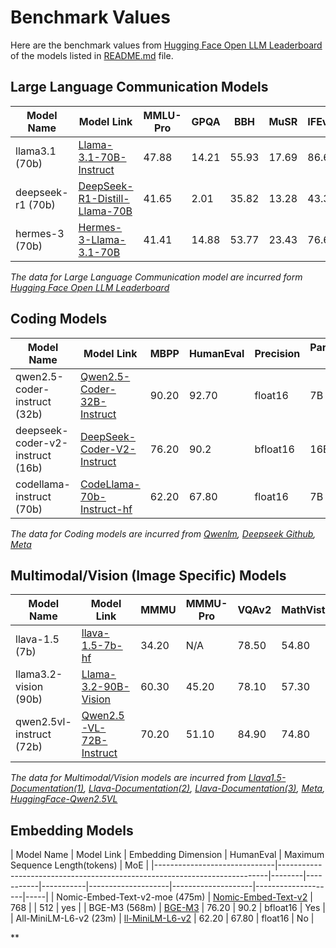 # Benchmark Values
Here are the benchmark values from [Hugging Face Open LLM Leaderboard](https://tinyurl.com/2cumu2v8) of the models listed in [README.md](https://github.com/abhirajadhikary06/AutoRouting-LLM/blob/main/README.md) file.

## Large Language Communication Models
| Model Name   | Model Link                                                               | MMLU-Pro | GPQA  | BBH   | MuSR  | IFEval | Precision | Parameters <br>Low | Parameters <br>Mid | Parameters <br>Max | MoE |
|--------------|-------------------------------------------------------------------------|----------|-------|-------|-------|--------|-----------|--------------------|--------------------|--------------------|-----|
| llama3.1 (70b)    | [Llama-3.1-70B-Instruct](https://huggingface.co/meta-llama/Llama-3.1-70B-Instruct) | 47.88    | 14.21 | 55.93 | 17.69 | 86.69  | bfloat16  | 8B                 | 70B                | 405B               | No  |
| deepseek-r1 (70b) | [DeepSeek-R1-Distill-Llama-70B](https://huggingface.co/deepseek-ai/DeepSeek-R1-Distill-Llama-70B) | 41.65    | 2.01  | 35.82 | 13.28 | 43.36  | bfloat16  | 8B                 | 70B                | 671B               | No  |
| hermes-3 (70b) | [Hermes-3-Llama-3.1-70B](https://huggingface.co/NousResearch/Hermes-3-Llama-3.1-70B) | 41.41    | 14.88  | 53.77 | 23.43 | 76.61  | bfloat16  | 8B                 | 70B                | 405B               | No  |

*The data for Large Language Communication model are incurred form [Hugging Face Open LLM Leaderboard](https://tinyurl.com/2cumu2v8)*

## Coding Models
| Model Name                   | Model Link                                                                 | MBPP   | HumanEval | Precision | Parameters <br>Low | Parameters <br>Mid | Parameters <br>Max | MoE |
|------------------------------|---------------------------------------------------------------------------|--------|-----------|-----------|--------------------|--------------------|--------------------|-----|
| qwen2.5-coder-instruct (32b)          | [Qwen2.5-Coder-32B-Instruct](https://huggingface.co/Qwen/Qwen2.5-Coder-32B-Instruct)        | 90.20  | 92.70     | float16   | 7B                 | 14B                | 32B                | No  |
| deepseek-coder-v2-instruct (16b) | [DeepSeek-Coder-V2-Instruct](https://huggingface.co/deepseek-ai/DeepSeek-Coder-V2-Instruct) | 76.20  | 90.2     | bfloat16  | 16B                | N/A                | 236B               | Yes |
| codellama-instruct (70b)              | [CodeLlama-70b-Instruct-hf](https://huggingface.co/codellama/CodeLlama-70b-Instruct-hf)     | 62.20   | 67.80       | float16       | 7B                | 34B                | 70B                | No  |

*The data for Coding models are incurred from [Qwenlm](https://qwenlm.github.io/blog/qwen2.5-coder-family), [Deepseek Github](https://github.com/deepseek-ai/DeepSeek-Coder), [Meta](https://ai.meta.com/blog/code-llama-large-language-model-coding)*

## Multimodal/Vision (Image Specific) Models
| Model Name  | Model Link | MMMU  | MMMU-Pro | VQAv2 | MathVista | DocVQA | Precision | Parameters <br>Low | Parameters <br>Mid | Parameters <br>Max | MoE |
|------------------------------|---------------------------------------------------------------------------|--------|-----------|-------|-----------|--------|-----------|--------------------|--------------------|--------------------|-----|
| llava-1.5 (7b) | [llava-1.5-7b-hf](https://huggingface.co/llava-hf/llava-1.5-7b-hf)        | 34.20  | N/A       | 78.50  | 54.80      | 58.20    | float16   | N/A                | N/A                | 7B                | No  |
| llama3.2-vision (90b) | [Llama-3.2-90B-Vision](https://huggingface.co/meta-llama/Llama-3.2-90B-Vision) | 60.30  | 45.20     | 78.10  | 57.30      | 90.10    | bfloat16  | 3B                | 11B                | 90B               | No |
| qwen2.5vl-instruct (72b) | [Qwen2.5-VL-72B-Instruct](https://huggingface.co/Qwen/Qwen2.5-VL-72B-Instruct) | 70.20  | 51.10    | 84.90  | 74.80      | 96.40    | auto      | 7B                | 32B                | 72B | No |

*The data for Multimodal/Vision models are incurred from [Llava1.5-Documentation(1)](https://arxiv.org/pdf/2411.10440), [Llava-Documentation(2)](https://arxiv.org/pdf/2310.03744), [Llava-Documentation(3)](https://arxiv.org/html/2503.15621v1), [Meta](https://ai.meta.com/blog/llama-3-2-connect-2024-vision-edge-mobile-devices), [HuggingFace-Qwen2.5VL](https://huggingface.co/Qwen/Qwen2.5-VL-72B-Instruct#image-benchmark)*

## Embedding Models
| Model Name                   | Model Link                                                                 | Embedding Dimension   | HumanEval | Maximum Sequence Length(tokens) | MoE |
|------------------------------|---------------------------------------------------------------------------|--------|-----------|-----------|--------------------|--------------------|--------------------|-----|
| Nomic-Embed-Text-v2-moe (475m)          | [Nomic-Embed-Text-v2](https://huggingface.co/nomic-ai/nomic-embed-text-v2-moe?utm_source=chatgpt.com)        | 768  |      | 512   |  yes  |
| BGE-M3 (568m) | [BGE-M3](https://huggingface.co/BAAI/bge-m3/discussions/60?utm_source=chatgpt.com) | 76.20  | 90.2     | bfloat16  | Yes |
| All-MiniLM-L6-v2 (23m)              | [ll-MiniLM-L6-v2](https://huggingface.co/sentence-transformers/all-MiniLM-L6-v2)     | 62.20   | 67.80       | float16      | No  |

**